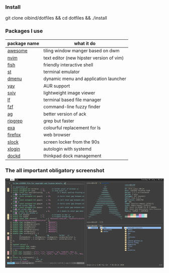 ### Install

git clone oibind/dotfiles && cd dotfiles && ./install


### Packages I use

| package name | what it do |
| - | - |
[awesome](https://github.com/oibind/awesome-copycats) | tiling window manger based on dwm
[nvim](https://neovim.io) | text editor (new hipster version of vim)
[fish](https://fishshell.com/) | friendly interactive shell
[st](https://github.com/oibind/st) | terminal emulator
[dmenu](https://github.com/oibind/dmenu) | dynamic menu and application launcher
[yay](https://github.com/Jguer/yay) | AUR support
[sxiv](https://github.com/muennich/sxiv) | lightweight image viewer
[lf](https://github.com/gokcehan/lf) | terminal based file manager
[fzf](https://github.com/junegunn/fzf) | command-line fuzzy finder
[ag](https://github.com/ggreer/the_silver_searcher) | better version of ack
[ripgrep](https://github.com/BurntSushi/ripgrep) | grep but faster
[exa](https://github.com/ogham/exa) | colourful replacement for ls
[firefox](https://firefox.com) | web browser
[slock](https://github.com/oibind/slock) | screen locker from the 90s
[xlogin](https://github.com/joukewitteveen/xlogin) | autologin with systemd
[dockd](https://github.com/libthinkpad/dockd) | thinkpad dock management

### The all important obligatory screenshot

![desktop rice](desktop.png)
